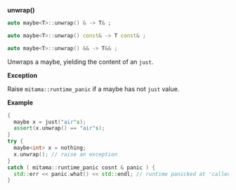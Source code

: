 **unwrap()**

```cpp
auto maybe<T>::unwrap() & -> T& ;

auto maybe<T>::unwrap() const& -> T const& ;

auto maybe<T>::unwrap() && -> T&& ;
```

Unwraps a maybe, yielding the content of an `just`.

**Exception**

Raise `mitama::runtime_panic` if a maybe has not `just` value.

**Example**

```cpp
{
  maybe x = just("air"s);
  assert(x.unwrap() == "air"s);
}
try {
  maybe<int> x = nothing;
  x.unwrap(); // raise an exception
}
catch ( mitama::runtime_panic cosnt & panic ) {
  std::err << panic.what() << std::endl; // runtime panicked at 'called `maybe::unwrap()` on a `nothing` value'
}
```
